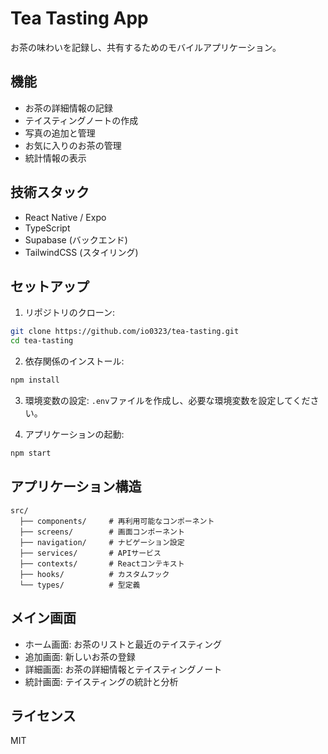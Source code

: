 # Tea Tasting App

お茶の味わいを記録し、共有するためのモバイルアプリケーション。

## 機能

- お茶の詳細情報の記録
- テイスティングノートの作成
- 写真の追加と管理
- お気に入りのお茶の管理
- 統計情報の表示

## 技術スタック

- React Native / Expo
- TypeScript
- Supabase (バックエンド)
- TailwindCSS (スタイリング)

## セットアップ

1. リポジトリのクローン:
```bash
git clone https://github.com/io0323/tea-tasting.git
cd tea-tasting
```

2. 依存関係のインストール:
```bash
npm install
```

3. 環境変数の設定:
`.env`ファイルを作成し、必要な環境変数を設定してください。

4. アプリケーションの起動:
```bash
npm start
```

## アプリケーション構造

```
src/
  ├── components/     # 再利用可能なコンポーネント
  ├── screens/        # 画面コンポーネント
  ├── navigation/     # ナビゲーション設定
  ├── services/       # APIサービス
  ├── contexts/       # Reactコンテキスト
  ├── hooks/          # カスタムフック
  └── types/          # 型定義
```

## メイン画面

- ホーム画面: お茶のリストと最近のテイスティング
- 追加画面: 新しいお茶の登録
- 詳細画面: お茶の詳細情報とテイスティングノート
- 統計画面: テイスティングの統計と分析

## ライセンス

MIT 